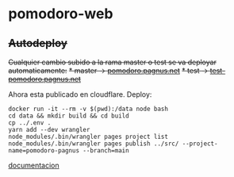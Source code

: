 # pomodoro-web

## ~~Autodeploy~~
~~Cualquier cambio subido a la rama master o test se va deployar automaticamente:~~
~~* master -> [pomodoro.pagnus.net](https://pomodoro.pagnus.net/)~~
~~* test -> [test-pomodoro.pagnus.net](https://test-pomodoro.pagnus.net/)~~

Ahora esta publicado en cloudflare. Deploy:

```
docker run -it --rm -v $(pwd):/data node bash
cd data && mkdir build && cd build
cp ../.env .
yarn add --dev wrangler
node_modules/.bin/wrangler pages project list
node_modules/.bin/wrangler pages publish ../src/ --project-name=pomodoro-pagnus --branch=main

```

[documentacion](docs/index.md)

